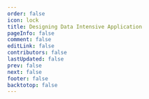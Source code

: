 ```yaml
---
order: false
icon: lock
title: Designing Data Intensive Application
pageInfo: false
comment: false
editLink: false
contributors: false
lastUpdated: false
prev: false
next: false
footer: false
backtotop: false
---
```


